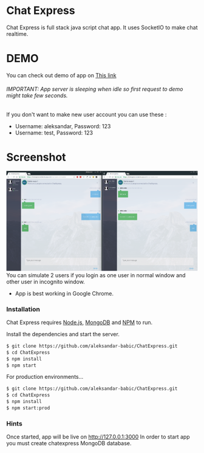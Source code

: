 # Chat Express
Chat Express is full stack java script chat app. It uses SocketIO to make chat realtime.

# DEMO
You can check out demo of app on [This link](https://chatexpress-io.herokuapp.com)
###### IMPORTANT: App server is sleeping when idle so first request to demo might take few seconds.

If you don't want to make new user account you can use these :
- Username: aleksandar, Password: 123
- Username: test, Password: 123

# Screenshot
![screenshot](https://github.com/aleksandar-babic/ChatExpress/raw/master/screenshot.png)
You can simulate 2 users if you login as one user in normal window and other user in incognito window.
- App is best working in Google Chrome.

### Installation
Chat Express requires [Node.js](https://nodejs.org/), [MongoDB](https://www.mongodb.com/) and [NPM](https://www.npmjs.com/) to run.

Install the dependencies and start the server.

```sh
$ git clone https://github.com/aleksandar-babic/ChatExpress.git
$ cd ChatExpress
$ npm install
$ npm start
```

For production environments...

```sh
$ git clone https://github.com/aleksandar-babic/ChatExpress.git
$ cd ChatExpress
$ npm install
$ npm start:prod
```

### Hints
Once started, app will be live on http://127.0.0.1:3000
In order to start app you must create chatexpress MongoDB database.


